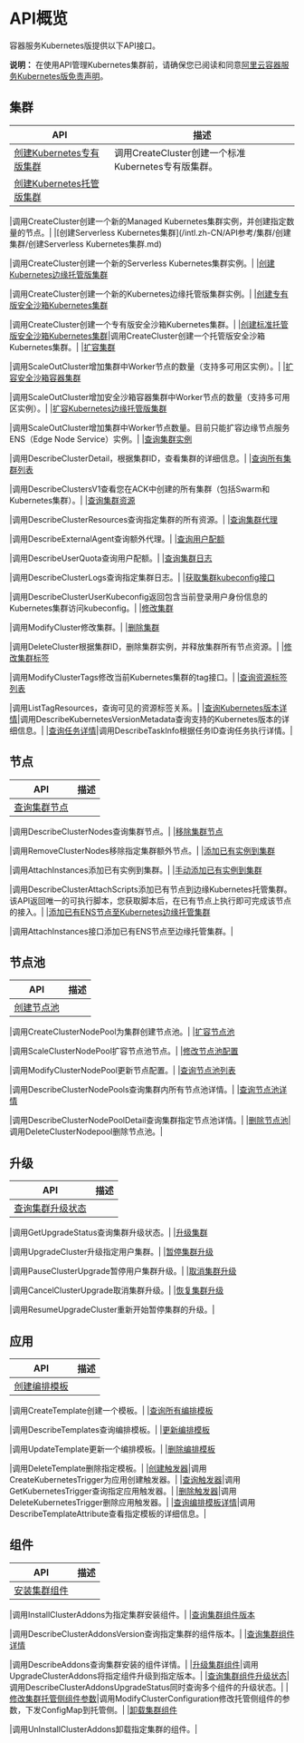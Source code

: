 # API概览

容器服务Kubernetes版提供以下API接口。

**说明：** 在使用API管理Kubernetes集群前，请确保您已阅读和同意[阿里云容器服务Kubernetes版免责声明](/intl.zh-CN/相关协议/阿里云容器服务Kubernetes版免责声明.md)。

## 集群

|API|描述|
|---|--|
|[创建Kubernetes专有版集群](/intl.zh-CN/API参考/集群/创建集群/创建Kubernetes专有版集群.md)|调用CreateCluster创建一个标准Kubernetes专有版集群。|
|[创建Kubernetes托管版集群](/intl.zh-CN/API参考/集群/创建集群/创建Kubernetes托管版集群.md)

|调用CreateCluster创建一个新的Managed Kubernetes集群实例，并创建指定数量的节点。|
|[创建Serverless Kubernetes集群](/intl.zh-CN/API参考/集群/创建集群/创建Serverless Kubernetes集群.md)

|调用CreateCluster创建一个新的Serverless Kubernetes集群实例。|
|[创建Kubernetes边缘托管版集群](/intl.zh-CN/API参考/集群/创建集群/创建Kubernetes边缘托管版集群.md)

|调用CreateCluster创建一个新的Kubernetes边缘托管版集群实例。|
|[创建专有版安全沙箱Kubernetes集群](/intl.zh-CN/API参考/集群/创建集群/创建专有版安全沙箱Kubernetes集群.md)

|调用CreateCluster创建一个专有版安全沙箱Kubernetes集群。|
|[创建标准托管版安全沙箱Kubernetes集群](/intl.zh-CN/API参考/集群/创建集群/创建标准托管版安全沙箱Kubernetes集群.md)|调用CreateCluster创建一个托管版安全沙箱Kubernetes集群。|
|[扩容集群](/intl.zh-CN/API参考/集群/扩容集群/扩容集群.md)

|调用ScaleOutCluster增加集群中Worker节点的数量（支持多可用区实例）。|
|[扩容安全沙箱容器集群](/intl.zh-CN/API参考/集群/扩容集群/扩容安全沙箱容器集群.md)

|调用ScaleOutCluster增加安全沙箱容器集群中Worker节点的数量（支持多可用区实例）。|
|[扩容Kubernetes边缘托管版集群](/intl.zh-CN/API参考/集群/扩容集群/扩容Kubernetes边缘托管版集群.md)

|调用ScaleOutCluster增加集群中Worker节点数量。目前只能扩容边缘节点服务ENS（Edge Node Service）实例。|
|[查询集群实例](/intl.zh-CN/API参考/集群/查询集群实例.md)

|调用DescribeClusterDetail，根据集群ID，查看集群的详细信息。|
|[查询所有集群列表](/intl.zh-CN/API参考/集群/查询所有集群列表.md)

|调用DescribeClustersV1查看您在ACK中创建的所有集群（包括Swarm和Kubernetes集群）。|
|[查询集群资源](/intl.zh-CN/API参考/集群/查询集群资源.md)

|调用DescribeClusterResources查询指定集群的所有资源。|
|[查询集群代理](/intl.zh-CN/API参考/集群/查询集群代理.md)

|调用DescribeExternalAgent查询额外代理。|
|[查询用户配额](/intl.zh-CN/API参考/集群/查询用户配额.md)

|调用DescribeUserQuota查询用户配额。|
|[查询集群日志](/intl.zh-CN/API参考/集群/查询集群日志.md)

|调用DescribeClusterLogs查询指定集群日志。|
|[获取集群kubeconfig接口](/intl.zh-CN/API参考/集群/获取集群kubeconfig接口.md)

|调用DescribeClusterUserKubeconfig返回包含当前登录用户身份信息的Kubernetes集群访问kubeconfig。|
|[修改集群](/intl.zh-CN/API参考/集群/修改集群.md)

|调用ModifyCluster修改集群。|
|[删除集群](/intl.zh-CN/API参考/集群/删除集群.md)

|调用DeleteCluster根据集群ID，删除集群实例，并释放集群所有节点资源。|
|[修改集群标签](/intl.zh-CN/API参考/集群/修改集群标签.md)

|调用ModifyClusterTags修改当前Kubernetes集群的tag接口。|
|[查询资源标签列表](/intl.zh-CN/API参考/集群/查询资源标签列表.md)

|调用ListTagResources，查询可见的资源标签关系。|
|[查询Kubernetes版本详情](/intl.zh-CN/API参考/集群/查询Kubernetes版本详情.md)|调用DescribeKubernetesVersionMetadata查询支持的Kubernetes版本的详细信息。|
|[查询任务详情](/intl.zh-CN/API参考/集群/查询任务详情.md)|调用DescribeTaskInfo根据任务ID查询任务执行详情。|

## 节点

|API|描述|
|---|--|
|[查询集群节点](/intl.zh-CN/API参考/节点/查询集群节点.md)

|调用DescribeClusterNodes查询集群节点。|
|[移除集群节点](/intl.zh-CN/API参考/节点/移除集群节点.md)

|调用RemoveClusterNodes移除指定集群额外节点。|
|[添加已有实例到集群](/intl.zh-CN/API参考/节点/添加已有实例到集群.md)

|调用AttachInstances添加已有实例到集群。|
|[手动添加已有实例到集群](/intl.zh-CN/API参考/节点/手动添加已有实例到集群.md)

|调用DescribeClusterAttachScripts添加已有节点到边缘Kubernetes托管集群。该API返回唯一的可执行脚本，您获取脚本后，在已有节点上执行即可完成该节点的接入。|
|[添加已有ENS节点至Kubernetes边缘托管集群]()

|调用AttachInstances接口添加已有ENS节点至边缘托管集群。|

## 节点池

|API|描述|
|---|--|
|[创建节点池](/intl.zh-CN/API参考/节点/节点池/创建节点池.md)

|调用CreateClusterNodePool为集群创建节点池。|
|[扩容节点池](/intl.zh-CN/API参考/节点/节点池/扩容节点池.md)

|调用ScaleClusterNodePool扩容节点池节点。|
|[修改节点池配置](/intl.zh-CN/API参考/节点/节点池/修改节点池配置.md)

|调用ModifyClusterNodePool更新节点配置。|
|[查询节点池列表](/intl.zh-CN/API参考/节点/节点池/查询节点池列表.md)

|调用DescribeClusterNodePools查询集群内所有节点池详情。|
|[查询节点池详情](/intl.zh-CN/API参考/节点/节点池/查询节点池详情.md)

|调用DescribeClusterNodePoolDetail查询集群指定节点池详情。|
|[删除节点池](/intl.zh-CN/API参考/节点/节点池/删除节点池.md)|调用DeleteClusterNodepool删除节点池。|

## 升级

|API|描述|
|---|--|
|[查询集群升级状态](/intl.zh-CN/API参考/升级/查询集群升级状态.md)

|调用GetUpgradeStatus查询集群升级状态。|
|[升级集群](/intl.zh-CN/API参考/升级/升级集群.md)

|调用UpgradeCluster升级指定用户集群。|
|[暂停集群升级](/intl.zh-CN/API参考/升级/暂停集群升级.md)

|调用PauseClusterUpgrade暂停用户集群升级。|
|[取消集群升级](/intl.zh-CN/API参考/升级/取消集群升级.md)

|调用CancelClusterUpgrade取消集群升级。|
|[恢复集群升级](/intl.zh-CN/API参考/升级/恢复集群升级.md)

|调用ResumeUpgradeCluster重新开始暂停集群的升级。|

## 应用

|API|描述|
|---|--|
|[创建编排模板](/intl.zh-CN/API参考/应用/创建编排模板.md)

|调用CreateTemplate创建一个模板。|
|[查询所有编排模板](/intl.zh-CN/API参考/应用/查询所有编排模板.md)

|调用DescribeTemplates查询编排模板。|
|[更新编排模板](/intl.zh-CN/API参考/应用/更新编排模板.md)

|调用UpdateTemplate更新一个编排模板。|
|[删除编排模板](/intl.zh-CN/API参考/应用/删除编排模板.md)

|调用DeleteTemplate删除指定模板。|
|[创建触发器](/intl.zh-CN/API参考/应用/创建触发器.md)|调用CreateKubernetesTrigger为应用创建触发器。|
|[查询触发器](/intl.zh-CN/API参考/应用/查询触发器.md)|调用GetKubernetesTrigger查询指定应用触发器。|
|[删除触发器](/intl.zh-CN/API参考/应用/删除触发器.md)|调用DeleteKubernetesTrigger删除应用触发器。|
|[查询编排模板详情](/intl.zh-CN/API参考/应用/查询编排模板详情.md)|调用DescribeTemplateAttribute查看指定模板的详细信息。|

## 组件

|API|描述|
|---|--|
|[安装集群组件](/intl.zh-CN/API参考/组件/安装集群组件.md)

|调用InstallClusterAddons为指定集群安装组件。|
|[查询集群组件版本](/intl.zh-CN/API参考/组件/查询集群组件版本.md)

|调用DescribeClusterAddonsVersion查询指定集群的组件版本。|
|[查询集群组件详情](/intl.zh-CN/API参考/组件/查询集群组件详情.md)

|调用DescribeAddons查询集群安装的组件详情。|
|[升级集群组件](/intl.zh-CN/API参考/组件/升级集群组件.md)|调用UpgradeClusterAddons将指定组件升级到指定版本。|
|[查询集群组件升级状态](/intl.zh-CN/API参考/组件/查询集群组件升级状态.md)|调用DescribeClusterAddonsUpgradeStatus同时查询多个组件的升级状态。|
|[修改集群托管侧组件参数](/intl.zh-CN/API参考/组件/修改集群托管侧组件参数.md)|调用ModifyClusterConfiguration修改托管侧组件的参数，下发ConfigMap到托管侧。|
|[卸载集群组件](/intl.zh-CN/API参考/组件/卸载集群组件.md)

|调用UnInstallClusterAddons卸载指定集群的组件。|

